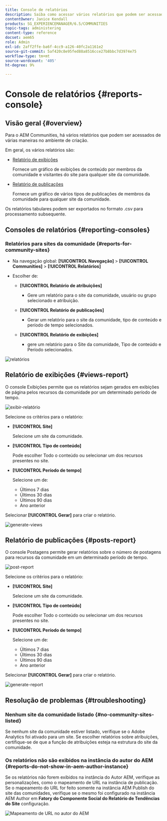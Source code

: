 ```yaml
---
title: Console de relatórios
description: Saiba como acessar vários relatórios que podem ser acessados de várias maneiras no ambiente de criação do Adobe Experience Manager.
contentOwner: Janice Kendall
products: SG_EXPERIENCEMANAGER/6.5/COMMUNITIES
topic-tags: administering
content-type: reference
docset: aem65
role: Admin
exl-id: 2aff2ffe-ba6f-4cc9-a126-40fc2a1161e2
source-git-commit: 5af420c8e95fed88a8516cce27b8bbc7d3974e75
workflow-type: tm+mt
source-wordcount: '405'
ht-degree: 9%

---
```


# Console de relatórios {#reports-console}

## Visão geral {#overview}

Para o AEM Communities, há vários relatórios que podem ser acessados de várias maneiras no ambiente de criação.

Em geral, os vários relatórios são:

* [Relatório de exibições](#views-report)

  Fornece um gráfico de exibições de conteúdo por membros da comunidade e visitantes do site para qualquer site da comunidade.

* [Relatório de publicações](#posts-report)

  Fornece um gráfico de vários tipos de publicações de membros da comunidade para qualquer site da comunidade.

Os relatórios tabulares podem ser exportados no formato .csv para processamento subsequente.

## Consoles de relatórios {#reporting-consoles}

### Relatórios para sites da comunidade {#reports-for-community-sites}

* Na navegação global: **[!UICONTROL Navegação]** > **[!UICONTROL Communities]** >  **[!UICONTROL Relatórios]**

* Escolher de:

   * **[!UICONTROL Relatório de atribuições]**

      * Gere um relatório para o site da comunidade, usuário ou grupo selecionado e atribuição.

   * **[!UICONTROL Relatório de publicações]**

      * Gerar um relatório para o site da comunidade, tipo de conteúdo e período de tempo selecionados.

   * **[!UICONTROL Relatório de exibições]**

      * gere um relatório para o Site da comunidade, Tipo de conteúdo e Período selecionados.

![relatórios](assets/reports1.png)

## Relatório de exibições {#views-report}

O console Exibições permite que os relatórios sejam gerados em exibições de página pelos recursos da comunidade por um determinado período de tempo.

![exibir-relatório](assets/view-report.png)

Selecione os critérios para o relatório:

* **[!UICONTROL Site]**

  Selecione um site da comunidade.

* **[!UICONTROL Tipo de conteúdo]**

  Pode escolher Todo o conteúdo ou selecionar um dos recursos presentes no site.

* **[!UICONTROL Período de tempo]**

  Selecione um de:

   * Últimos 7 dias
   * Últimos 30 dias
   * Últimos 90 dias
   * Ano anterior

Selecionar **[!UICONTROL Gerar]** para criar o relatório.

![generate-views](assets/generate-views.png)

## Relatório de publicações {#posts-report}

O console Postagens permite gerar relatórios sobre o número de postagens para recursos da comunidade em um determinado período de tempo.

![post-report](assets/posts-report.png)

Selecione os critérios para o relatório:

* **[!UICONTROL Site]**

  Selecione um site da comunidade.

* **[!UICONTROL Tipo de conteúdo]**

  Pode escolher Todo o conteúdo ou selecionar um dos recursos presentes no site.

* **[!UICONTROL Período de tempo]**

  Selecione um de:

   * Últimos 7 dias
   * Últimos 30 dias
   * Últimos 90 dias
   * Ano anterior

Selecionar **[!UICONTROL Gerar]** para criar o relatório.

![generate-report](assets/generate-posts-report.png)

## Resolução de problemas {#troubleshooting}

### Nenhum site da comunidade listado {#no-community-sites-listed}

Se nenhum site da comunidade estiver listado, verifique se o Adobe Analytics foi ativado para um site. Se escolher relatórios sobre atribuições, certifique-se de que a função de atribuições esteja na estrutura do site da comunidade.

### Os relatórios não são exibidos na instância do autor do AEM {#reports-do-not-show-in-aem-author-instance}

Se os relatórios não forem exibidos na instância do Autor AEM, verifique as personalizações, como o mapeamento de URL na instância de publicação. Se o mapeamento do URL for feito somente na instância AEM Publish do site das comunidades, verifique se o mesmo foi configurado na instância AEM Author em **Fatory do Componente Social do Relatório de Tendências do Site** configuração.

![Mapeamento de URL no autor do AEM](assets/sitetrend.png)
